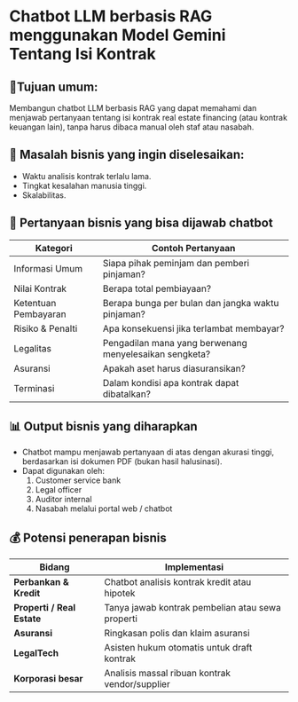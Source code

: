 # Chatbot LLM berbasis RAG menggunakan Model Gemini Tentang Isi Kontrak

## 🎯Tujuan umum:
Membangun chatbot LLM berbasis RAG yang dapat memahami dan menjawab pertanyaan tentang isi kontrak real estate financing (atau kontrak keuangan lain), tanpa harus dibaca manual oleh staf atau nasabah.

## 💼 Masalah bisnis yang ingin diselesaikan:
* Waktu analisis kontrak terlalu lama.
* Tingkat kesalahan manusia tinggi.
* Skalabilitas.

## 🧠 Pertanyaan bisnis yang bisa dijawab chatbot

| Kategori             | Contoh Pertanyaan                                      |
| -------------------- | ------------------------------------------------------ |
| Informasi Umum       | Siapa pihak peminjam dan pemberi pinjaman?             |
| Nilai Kontrak        | Berapa total pembiayaan?                               |
| Ketentuan Pembayaran | Berapa bunga per bulan dan jangka waktu pinjaman?      |
| Risiko & Penalti     | Apa konsekuensi jika terlambat membayar?               |
| Legalitas            | Pengadilan mana yang berwenang menyelesaikan sengketa? |
| Asuransi             | Apakah aset harus diasuransikan?                       |
| Terminasi            | Dalam kondisi apa kontrak dapat dibatalkan?            |

## 📊 Output bisnis yang diharapkan
* Chatbot mampu menjawab pertanyaan di atas dengan akurasi tinggi, berdasarkan isi dokumen PDF (bukan hasil halusinasi).
* Dapat digunakan oleh:
    1. Customer service bank
    2. Legal officer
    3. Auditor internal
    4. Nasabah melalui portal web / chatbot

## 💰 Potensi penerapan bisnis
| Bidang                     | Implementasi                                     |
| -------------------------- | ------------------------------------------------ |
| **Perbankan & Kredit**     | Chatbot analisis kontrak kredit atau hipotek     |
| **Properti / Real Estate** | Tanya jawab kontrak pembelian atau sewa properti |
| **Asuransi**               | Ringkasan polis dan klaim asuransi               |
| **LegalTech**              | Asisten hukum otomatis untuk draft kontrak       |
| **Korporasi besar**        | Analisis massal ribuan kontrak vendor/supplier   |

